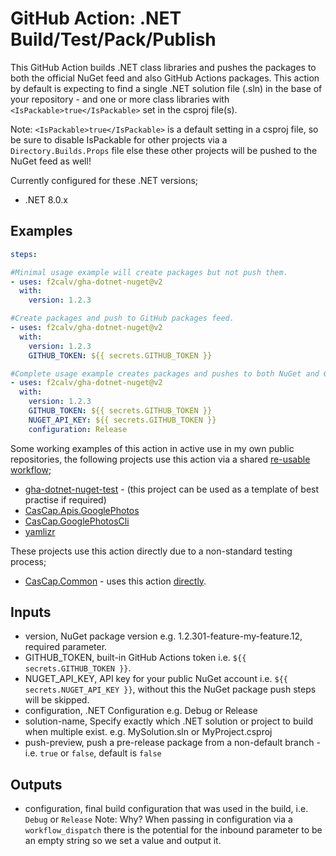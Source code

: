 # GitHub Action: .NET Build/Test/Pack/Publish

This GitHub Action builds .NET class libraries and pushes the packages to both the official NuGet feed and also GitHub Actions packages. This action by default is expecting to find a single .NET solution file (.sln) in the base of your repository - and one or more class libraries with `<IsPackable>true</IsPackable>` set in the csproj file(s).

Note: `<IsPackable>true</IsPackable>` is a default setting in a csproj file, so be sure to disable IsPackable for other projects via a `Directory.Builds.Props` file else these other projects will be pushed to the NuGet feed as well!

Currently configured for these .NET versions;

- .NET 8.0.x

## Examples



```yaml
steps:

#Minimal usage example will create packages but not push them.
- uses: f2calv/gha-dotnet-nuget@v2
  with:
    version: 1.2.3

#Create packages and push to GitHub packages feed.
- uses: f2calv/gha-dotnet-nuget@v2
  with:
    version: 1.2.3
    GITHUB_TOKEN: ${{ secrets.GITHUB_TOKEN }}

#Complete usage example creates packages and pushes to both NuGet and GitHub packages feed.
- uses: f2calv/gha-dotnet-nuget@v2
  with:
    version: 1.2.3
    GITHUB_TOKEN: ${{ secrets.GITHUB_TOKEN }}
    NUGET_API_KEY: ${{ secrets.GITHUB_TOKEN }}
    configuration: Release
```

Some working examples of this action in active use in my own public repositories, the following projects use this action via a shared [re-usable workflow](https://github.com/f2calv/gha-workflows/blob/main/.github/workflows/dotnet-publish-nuget.yml);

- [gha-dotnet-nuget-test](https://github.com/f2calv/gha-dotnet-nuget-test) - (this project can be used as a template of best practise if required)
- [CasCap.Apis.GooglePhotos](https://github.com/f2calv/CasCap.Apis.GooglePhotos)
- [CasCap.GooglePhotosCli](https://github.com/f2calv/CasCap.Apis.GooglePhotos)
- [yamlizr](https://github.com/f2calv/yamlizr)

These projects use this action directly due to a non-standard testing process;

- [CasCap.Common](https://github.com/f2calv/gha-dotnet-nuget-test) - uses this action [directly](https://github.com/f2calv/CasCap.Common/blob/main/.github/workflows/ci.yml).

## Inputs

- version, NuGet package version e.g. 1.2.301-feature-my-feature.12, required parameter.
- GITHUB_TOKEN, built-in GitHub Actions token i.e. `${{ secrets.GITHUB_TOKEN }}`.
- NUGET_API_KEY, API key for your public NuGet account i.e. `${{ secrets.NUGET_API_KEY }}`, without this the NuGet package push steps will be skipped.
- configuration, .NET Configuration e.g. Debug or Release
- solution-name, Specify exactly which .NET solution or project to build when multiple exist. e.g. MySolution.sln or MyProject.csproj
- push-preview, push a pre-release package from a non-default branch - i.e. `true` or `false`, default is `false`

## Outputs

- configuration, final build configuration that was used in the build, i.e. `Debug` or `Release`
  Note: Why? When passing in configuration via a `workflow_dispatch` there is the potential for the inbound parameter to be an empty string so we set a value and output it.
